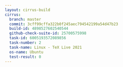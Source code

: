```yaml
---
layout: cirrus-build
cirrus:
  branch: master
  commit: 3cff99cffa322b0f245aec794542199a54d47b23
  build-id: 4898527602540544
  github-check-suite-id: 25700575998
  task-id: 6005193572089856
  task-number: 2
  task-name: Linux - TeX Live 2021
  os-name: Ubuntu
  test-result: 0
---
```

